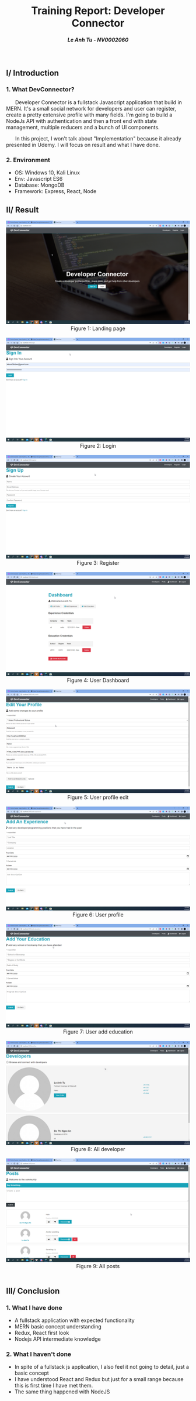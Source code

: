 <div align="center">

# **Training Report: Developer Connector**

##### Le Anh Tu - NV0002060

<br>

</div>

## I/ Introduction

### 1. What DevConnector?

&ensp;&ensp;&ensp; Developer Connector is a fullstack Javascript application that build in MERN. It's a small social
network for developers and user can register, create a pretty extensive profile with many fields. I'm going to build a
NodeJs API with authentication and then a front end with state management, multiple reducers and a bunch of UI
components.

&ensp;&ensp;&ensp; In this project, I won't talk about "Implementation" because it already presented in Udemy. I will
focus on result and what I have done.

### 2. Environment

- OS: Windows 10, Kali Linux
- Env: Javascript ES6
- Database: MongoDB
- Framework: Express, React, Node

## II/ Result

<div align="center">
<img src="report/landing.png" alt="Design"><br>
Figure 1: Landing page
</div>
<br>


<div align="center">
<img src="report/login.png" alt="Design"><br>
Figure 2: Login 
</div>
<br>


<div align="center">
<img src="report/register.png" alt="Design"><br>
Figure 3: Register  
</div>
<br>


<div align="center">
<img src="report/dashboard.png" alt="Design"><br>
Figure 4: User Dashboard 
</div>
<br>


<div align="center">
<img src="report/edit-profile.png" alt="Design"><br>
Figure 5: User profile edit 
</div>
<br>


<div align="center">
<img src="report/add-exp.png" alt="Design"><br>
Figure 6: User profile  
</div>
<br>


<div align="center">
<img src="report/add-edu.png" alt="Design"><br>
Figure 7: User add education
</div>
<br>


<div align="center">
<img src="report/dev.png" alt="Design"><br>
Figure 8: All developer
</div>
<br>


<div align="center">
<img src="report/posts.png" alt="Design"><br>
Figure 9: All posts
</div>
<br>

## III/ Conclusion

### 1. What I have done

- A fullstack application with expected functionality
- MERN basic concept understanding
- Redux, React first look
- Nodejs API intermediate knowledge

### 2. What I haven't done

- In spite of a fullstack js application, I also feel it not going to detail, just a basic concept
- I have understood React and Redux but just for a small range because this is first time I have met them.
- The same thing happened with NodeJS


